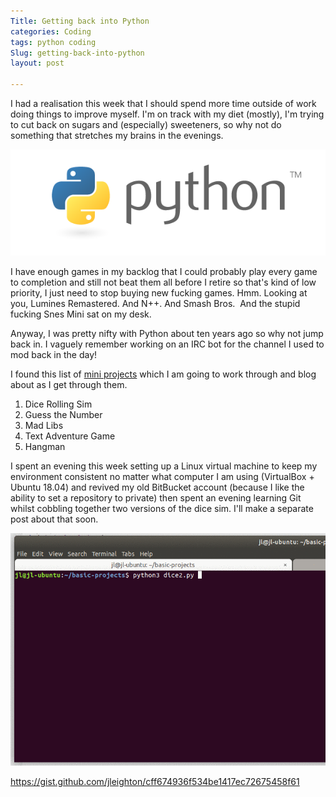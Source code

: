 ```yaml
---
Title: Getting back into Python
categories: Coding
tags: python coding
Slug: getting-back-into-python
layout: post

---
```

I had a realisation this week that I should spend more time outside of work doing things to improve myself. I'm on track with my diet (mostly), I'm trying to cut back on sugars and (especially) sweeteners, so why not do something that stretches my brains in the evenings.

![python-logo-master-v3-tm-flattened](/images/python-logo-master-v3-tm-flattened.png)

I have enough games in my backlog that I could probably play every game to completion and still not beat them all before I retire so that's kind of low priority, I just need to stop buying new fucking games. Hmm. Looking at you, Lumines Remastered. And N++. And Smash Bros.  And the stupid fucking Snes Mini sat on my desk.

Anyway, I was pretty nifty with Python about ten years ago so why not jump back in. I vaguely remember working on an IRC bot for the channel I used to mod back in the day!

I found this list of [mini projects](https://knightlab.northwestern.edu/2014/06/05/five-mini-programming-projects-for-the-python-beginner/) which I am going to work through and blog about as I get through them.

1.  Dice Rolling Sim
2.  Guess the Number
3.  Mad Libs
4.  Text Adventure Game
5.  Hangman

I spent an evening this week setting up a Linux virtual machine to keep my environment consistent no matter what computer I am using (VirtualBox + Ubuntu 18.04) and revived my old BitBucket account (because I like the ability to set a repository to private) then spent an evening learning Git whilst cobbling together two versions of the dice sim. I'll make a separate post about that soon.

![Gif of code running](/images/3mryvnlmlu.gif)

https://gist.github.com/jleighton/cff674936f534be1417ec72675458f61
